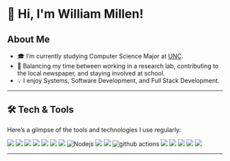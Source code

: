 # 👋 Hi, I'm William Millen!

## About Me
- 🎓 I’m currently studying Computer Science Major at [UNC](https://cs.unc.edu/).
- 🌱 Balancing my time between working in a research lab, contributing to the local newspaper, and staying involved at school.
- 💡 I enjoy Systems, Software Development, and Full Stack Development.

---

## 🛠️ Tech & Tools
Here’s a glimpse of the tools and technologies I use regularly:

<p>
  <img src="https://img.shields.io/badge/Python-FFD43B?style=flat-square&logo=python&logoColor=white" />
  <img src="https://img.shields.io/badge/Java-ED8B00?style=flat-square&logo=java&logoColor=white" />
  <img src="https://img.shields.io/badge/C-A8B9CC?style=flat-square&logo=c&logoColor=black" />
  <img src="https://img.shields.io/badge/TypeScript-3178C6?style=flat-square&logo=typescript&logoColor=white" />
  <img src="https://img.shields.io/badge/JavaScript-F7DF1E?style=flat-square&logo=javascript&logoColor=black" />
  <img src="https://img.shields.io/badge/Angular-DD0031?style=flat-square&logo=angular&logoColor=white" />
  <img src="https://img.shields.io/badge/React-61DAFB?style=flat-square&logo=react&logoColor=black" />
  <img alt="Nodejs" src="https://img.shields.io/badge/-Nodejs-43853d?style=flat-square&logo=Node.js&logoColor=white" />
  <img src="https://img.shields.io/badge/FastAPI-009688?style=flat-square&logo=fastapi&logoColor=white" />
  <img src="https://img.shields.io/badge/Express.js-000000?style=flat-square&logo=express&logoColor=white" />
  <img alt="github actions" src="https://img.shields.io/badge/-Github_Actions-2088FF?style=flat-square&logo=github-actions&logoColor=white" />
  <img src="https://img.shields.io/badge/kubernetes-326ce5?&style=flat-square&logo=kubernetes&logoColor=white" />
  <img src="https://img.shields.io/badge/PostgreSQL-316192?style=flat-square&logo=postgresql&logoColor=white" />
  <img src="https://img.shields.io/badge/MySQL-6C2DC7?style=flat-square&logo=mysql&logoColor=white" />
  <img src="https://img.shields.io/badge/Docker-2496ED?style=flat-square&logo=docker&logoColor=white" />
  <img src="https://img.shields.io/badge/PyTorch-EE4C2C?style=flat-square&logo=pytorch&logoColor=white" />
</p>


---
